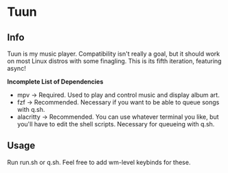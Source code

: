 # Tuun

## Info
Tuun is my music player. Compatibility isn't really a goal, but it should work
on most Linux distros with some finagling. This is its fifth iteration,
featuring async!

**Incomplete List of Dependencies**
- mpv -> Required. Used to play and control music and display album art.
- fzf -> Recommended. Necessary if you want to be able to queue songs with
q.sh.
- alacritty -> Recommended. You can use whatever terminal you like, but you'll
have to edit the shell scripts. Necessary for queueing with q.sh.

## Usage
Run run.sh or q.sh. Feel free to add wm-level keybinds for these.
